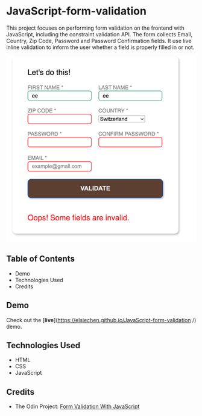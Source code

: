 # JavaScript-form-validation 

This project focuses on performing form validation on the frontend with JavaScript, including the constraint validation API. The form collects Email, Country, Zip Code, Password and Password Confirmation fields. It use live inline validation to inform the user whether a field is properly filled in or not.

![App Image](app.png)

## Table of Contents

- Demo
- Technologies Used
- Credits

## Demo

Check out the [**live**](https://elsiechen.github.io/JavaScript-form-validation /) demo.

## Technologies Used

- HTML
- CSS
- JavaScript

## Credits

- The Odin Project: [Form Validation With JavaScript](https://www.theodinproject.com/lessons/node-path-javascript-form-validation-with-javascript#practice)

